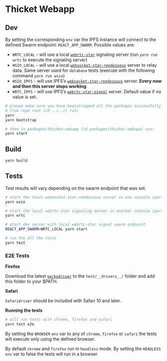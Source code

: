 # Thicket Webapp

## Dev

By setting the corresponding `env` var the IPFS instance will connect to the defined Swarm endpoint: `REACT_APP_SWARM`. Possible values are:

- `WRTC_LOCAL` - will use a local [`webrtc-star`](https://github.com/libp2p/js-libp2p-webrtc-star) signaling server (run `yarn run wrtc` to execute the signaling server)
- `WSIO_LOCAL` - will use a local [`websocket-star-rendezvous`](https://github.com/libp2p/js-libp2p-websocket-star-rendezvous) server to relay data. Same server used for `database` tests (execute with the following command `yarn run wsio`)
- `WSIO_IPFS` - will use IPFS’s [`websocket-star-rendezvous`](https://ws-star.discovery.libp2p.io) server. **Every now and then this server stops working**.
- `WRTC_IPFS` - will use IPFS’s [`webrtc-star-signal`](https://wrtc-star.discovery.libp2p.io) server. Default value if no value is set.

```sh
# please make sure you have bootstrapped all the packages successfully
# from repo root (cd ../../) run:
yarn
yarn bootstrap

# then in packages/thicket-webapp (cd packages/thicket-webapp) run:
yarn start
```

## Build

```sh
yarn build
```

## Tests

Test results will vary depending on the swarm endpoint that was set.

```sh
# start the local websocket-star-rendezvous server in one console (port 9191)
yarn wsio

# start the local webrtc-star signaling server in another console (port 9090)
yarn wrtc

# start dev server with local webrtc-star signal swarm endpoint
REACT_APP_SWARM=WRTC_LOCAL yarn start

# run the all the tests
yarn test
```

### E2E Tests

**Firefox**

Download the latest [`geckodriver`](https://github.com/mozilla/geckodriver/releases) to the `test/__drivers__/` folder and add this folder to your $PATH.

**Safari**

`Safaridriver` should be included with Safari 10 and later.

**Running the tests**

```sh
# will run tests with chrome, firefox and safari
yarn test e2e
```

By setting the `BROWSER` `env` var to any of `chrome`, `firefox` or `safari` the tests will execute only using the defined browser.

By default `chrome` and `firefox` run in `headless` mode. By setting the `HEADLESS` `env` var to false the tests will run in a browser.
